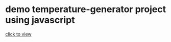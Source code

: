 # demo temperature-generator project using javascript
[click to view](https://aporbo.github.io/Temperature-Generator/)
